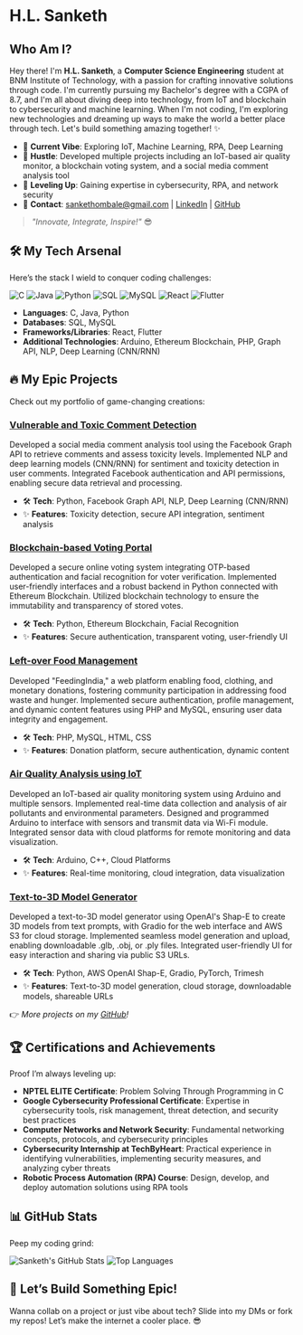 # H.L. Sanketh

## Who Am I?

Hey there! I'm **H.L. Sanketh**, a **Computer Science Engineering** student at BNM Institute of Technology, with a passion for crafting innovative solutions through code. I'm currently pursuing my Bachelor's degree with a CGPA of 8.7, and I'm all about diving deep into technology, from IoT and blockchain to cybersecurity and machine learning. When I'm not coding, I'm exploring new technologies and dreaming up ways to make the world a better place through tech. Let's build something amazing together! ✨

- 🎯 **Current Vibe**: Exploring IoT, Machine Learning, RPA, Deep Learning
- 💼 **Hustle**: Developed multiple projects including an IoT-based air quality monitor, a blockchain voting system, and a social media comment analysis tool
- 🌱 **Leveling Up**: Gaining expertise in cybersecurity, RPA, and network security
- 📩 **Contact**: [sankethombale@gmail.com](mailto:sankethombale@gmail.com) | [LinkedIn](https://www.linkedin.com/in/h-l-sanketh-005393306) | [GitHub](https://github.com/Sankethhombale)

> _"Innovate, Integrate, Inspire!"_ 😎

## 🛠️ My Tech Arsenal

Here’s the stack I wield to conquer coding challenges:

![C](https://img.shields.io/badge/C-00599C?style=for-the-badge&logo=c&logoColor=white)
![Java](https://img.shields.io/badge/Java-ED8B00?style=for-the-badge&logo=java&logoColor=white)
![Python](https://img.shields.io/badge/Python-3776AB?style=for-the-badge&logo=python&logoColor=white)
![SQL](https://img.shields.io/badge/SQL-4479A1?style=for-the-badge&logo=sql&logoColor=white)
![MySQL](https://img.shields.io/badge/MySQL-4479A1?style=for-the-badge&logo=mysql&logoColor=white)
![React](https://img.shields.io/badge/React-61DAFB?style=for-the-badge&logo=react&logoColor=black)
![Flutter](https://img.shields.io/badge/Flutter-02569B?style=for-the-badge&logo=flutter&logoColor=white)

- **Languages**: C, Java, Python
- **Databases**: SQL, MySQL
- **Frameworks/Libraries**: React, Flutter
- **Additional Technologies**: Arduino, Ethereum Blockchain, PHP, Graph API, NLP, Deep Learning (CNN/RNN)

## 🔥 My Epic Projects

Check out my portfolio of game-changing creations:

### [Vulnerable and Toxic Comment Detection ](https://github.com/Sankethhombale/ToxicCommentDetector)

Developed a social media comment analysis tool using the Facebook Graph API to retrieve comments and assess toxicity levels. Implemented NLP and deep learning models (CNN/RNN) for sentiment and toxicity detection in user comments. Integrated Facebook authentication and API permissions, enabling secure data retrieval and processing.

- 🛠️ **Tech**: Python, Facebook Graph API, NLP, Deep Learning (CNN/RNN)
- ✨ **Features**: Toxicity detection, secure API integration, sentiment analysis


### [Blockchain-based Voting Portal](https://github.com/Sankethhombale/BlockChainBasedSmartVotingSystem)

Developed a secure online voting system integrating OTP-based authentication and facial recognition for voter verification. Implemented user-friendly interfaces and a robust backend in Python connected with Ethereum Blockchain. Utilized blockchain technology to ensure the immutability and transparency of stored votes.

- 🛠️ **Tech**: Python, Ethereum Blockchain, Facial Recognition
- ✨ **Features**: Secure authentication, transparent voting, user-friendly UI

### [Left-over Food Management](https://github.com/Sankethhombale/Left-Over-Food-Management)

Developed "FeedingIndia," a web platform enabling food, clothing, and monetary donations, fostering community participation in addressing food waste and hunger. Implemented secure authentication, profile management, and dynamic content features using PHP and MySQL, ensuring user data integrity and engagement.

- 🛠️ **Tech**: PHP, MySQL, HTML, CSS
- ✨ **Features**: Donation platform, secure authentication, dynamic content

### [Air Quality Analysis using IoT](https://github.com/Sankethhombale?tab=repositories)

Developed an IoT-based air quality monitoring system using Arduino and multiple sensors. Implemented real-time data collection and analysis of air pollutants and environmental parameters. Designed and programmed Arduino to interface with sensors and transmit data via Wi-Fi module. Integrated sensor data with cloud platforms for remote monitoring and data visualization.

- 🛠️ **Tech**: Arduino, C++, Cloud Platforms
- ✨ **Features**: Real-time monitoring, cloud integration, data visualization
  

### [Text-to-3D Model Generator](https://github.com/Sankethhombale/TextTo3DModel)

Developed a text-to-3D model generator using OpenAI's Shap-E to create 3D models from text prompts, with Gradio for the web interface and AWS S3 for cloud storage. Implemented seamless model generation and upload, enabling downloadable .glb, .obj, or .ply files. Integrated user-friendly UI for easy interaction and sharing via public S3 URLs.

- 🛠️ **Tech**: Python, AWS
  OpenAI Shap-E, Gradio, PyTorch, Trimesh
- ✨ **Features**: Text-to-3D model generation, cloud storage, downloadable models, shareable URLs

👉 _More projects on my [GitHub](https://github.com/Sankethhombale)!_

## 🏆 Certifications and Achievements

Proof I’m always leveling up:

- **NPTEL ELITE Certificate**: Problem Solving Through Programming in C
- **Google Cybersecurity Professional Certificate**: Expertise in cybersecurity tools, risk management, threat detection, and security best practices
- **Computer Networks and Network Security**: Fundamental networking concepts, protocols, and cybersecurity principles
- **Cybersecurity Internship at TechByHeart**: Practical experience in identifying vulnerabilities, implementing security measures, and analyzing cyber threats
- **Robotic Process Automation (RPA) Course**: Design, develop, and deploy automation solutions using RPA tools

## 📊 GitHub Stats

Peep my coding grind:

![Sanketh's GitHub Stats](https://github-readme-stats.vercel.app/api?username=Sankethhombale&show_icons=true&theme=dracula)
![Top Languages](https://github-readme-stats.vercel.app/api/top-langs/?username=Sankethhombale&layout=compact&theme=dracula)

## 🎉 Let’s Build Something Epic!

Wanna collab on a project or just vibe about tech? Slide into my DMs or fork my repos! Let’s make the internet a cooler place. 😎
